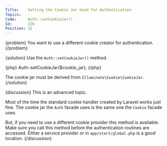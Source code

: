 ```yaml
---
Title:    Setting the Cookie Jar Used for Authentication
Topics:   -
Code:     Auth::setCookieJar()
Id:       226
Position: 31
---
```


{problem}
You want to use a different cookie creator for authentication.
{/problem}

{solution}
Use the `Auth::setCookieJar()` method.

{php}
Auth::setCookieJar($cookie_jar);
{/php}

The cookie jar must be derived from `Illuminate\Cookie\CookieJar`.
{/solution}

{discussion}
This is an advanced topic.

Most of the time the standard cookie handler created by Laravel works just fine. The cookie jar the `Auth` facade uses is the same one the `Cookie` facade uses.

But, if you need to use a different cookie provider this method is available. Make sure you call this method before the authentication routines are accessed. Either a service provider or in `app/start/global.php` is a good location.
{/discussion}
